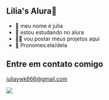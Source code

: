 ## Lilia's Alura🌷
- 🌸 meu nome é julia
- 🐼 estou estudando no alura
- 🍪🥛 vou postar meus projetos aqui
- 🩷 Pronomes:ela/dela


## Entre em contato comigo
juliaywk666@gmail.com


![](https://tenor.com/pt-BR/view/my-melody-my-melo-sanrio-my-melody-running-gif-20104393)
